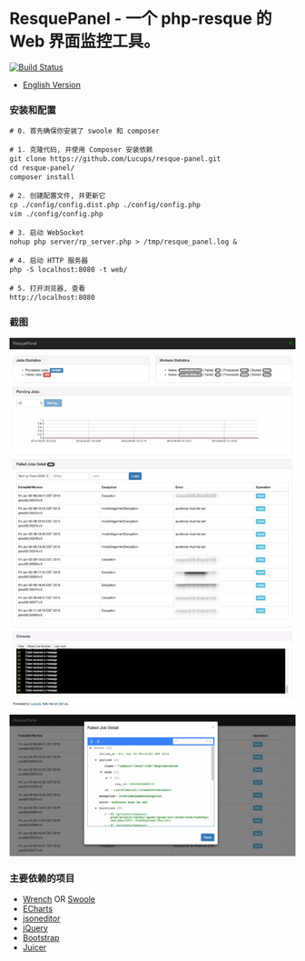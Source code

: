 ResquePanel - 一个 php-resque 的Web 界面监控工具。
==============================================

[![Build Status](https://travis-ci.org/Lucups/resque-panel.svg?branch=master)](https://travis-ci.org/Lucups/resque-panel)


- [English Version](README.md)

### 安装和配置

```
# 0. 首先确保你安装了 swoole 和 composer

# 1. 克隆代码, 并使用 Composer 安装依赖
git clone https://github.com/Lucups/resque-panel.git
cd resque-panel/
composer install

# 2. 创建配置文件, 并更新它
cp ./config/config.dist.php ./config/config.php
vim ./config/config.php

# 3. 启动 WebSocket
nohup php server/rp_server.php > /tmp/resque_panel.log &

# 4. 启动 HTTP 服务器
php -S localhost:8080 -t web/

# 5. 打开浏览器, 查看
http://localhost:8080
```

### 截图

![All](screenshots/ResquePanel-Full.gif)
![Failed Job Detail](screenshots/ResquePanel-FailedJobDetail.gif)

### 主要依赖的项目

- [Wrench](https://github.com/varspool/Wrench) OR [Swoole](http://www.swoole.com/)
- [ECharts](http://echarts.baidu.com/)
- [jsoneditor](https://github.com/josdejong/jsoneditor)
- [jQuery](http://jquery.com/)
- [Bootstrap](https://getbootstrap.com/)
- [Juicer](http://juicer.name)
